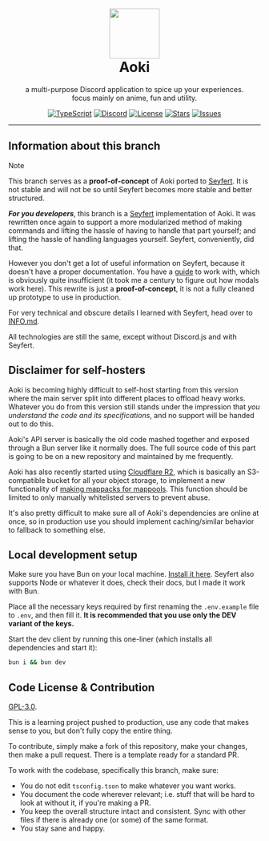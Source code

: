 <h1 align="center"><img src='https://i.imgur.com/Nar1fRE.png' height='100'><br>Aoki</br></h1>
<p align="center">a multi-purpose Discord application to spice up your experiences.<br>focus mainly on anime, fun and utility.</br></p>

<div align="center">

[![TypeScript](https://img.shields.io/badge/TypeScript-007ACC?style=for-the-badge&logo=typescript&logoColor=white)](https://www.typescriptlang.org)
[![Discord](https://img.shields.io/badge/Discord-5865F2?style=for-the-badge&logo=discord&logoColor=white)](https://discord.com/oauth2/authorize?client_id=704992714109878312)
[![License](https://img.shields.io/github/license/ProjectMewo/Aoki?style=for-the-badge)](https://github.com/ProjectMewo/Aoki/blob/main/LICENSE)
[![Stars](https://img.shields.io/github/stars/ProjectMewo/Aoki?style=for-the-badge)](https://github.com/ProjectMewo/Aoki/stargazers)
[![Issues](https://img.shields.io/github/issues/ProjectMewo/Aoki?style=for-the-badge)](https://github.com/ProjectMewo/Aoki/issues)

</div>

---
## Information about this branch

> [!NOTE]
> This branch serves as a **proof-of-concept** of Aoki ported to [Seyfert](https://www.seyfert.dev). It is not stable and will not be so until Seyfert becomes more stable and better structured.

***For you developers***, this branch is a [Seyfert](https://www.seyfert.dev) implementation of Aoki. It was rewritten once again to support a more modularized method of making commands and lifting the hassle of having to handle that part yourself; and lifting the hassle of handling languages yourself. Seyfert, conveniently, did that.

However you don't get a lot of useful information on Seyfert, because it doesn't have a proper documentation. You have a [guide](https://docs.seyfert.dev) to work with, which is obviously quite insufficient (it took me a century to figure out how modals work here). This rewrite is just a **proof-of-concept**, it is not a fully cleaned up prototype to use in production.

For very technical and obscure details I learned with Seyfert, head over to [INFO.md](/INFO.md).

All technologies are still the same, except without Discord.js and with Seyfert.

## Disclaimer for self-hosters
Aoki is becoming highly difficult to self-host starting from this version where the main server split into different places to offload heavy works. Whatever you do from this version still stands under the impression that *you understand the code and its specifications*, and no support will be handed out to do this.

Aoki's API server is basically the old code mashed together and exposed through a Bun server like it normally does. The full source code of this part is going to be on a new repository and maintained by me frequently.

Aoki has also recently started using [Cloudflare R2](https://developers.cloudflare.com/r2/), which is basically an S3-compatible bucket for all your object storage, to implement a new functionality of [making mappacks for mappools](/src/struct/utils/OsuGame.ts). This function should be limited to only manually whitelisted servers to prevent abuse.

It's also pretty difficult to make sure all of Aoki's dependencies are online at once, so in production use you should implement caching/similar behavior to fallback to something else.

## Local development setup
Make sure you have Bun on your local machine. [Install it here](https://bun.sh). Seyfert also supports Node or whatever it does, check their docs, but I made it work with Bun.

Place all the necessary keys required by first renaming the `.env.example` file to `.env`, and then fill it. **It is recommended that you use only the DEV variant of the keys.**

Start the dev client by running this one-liner (which installs all dependencies and start it):
```bash
bun i && bun dev
```

## Code License & Contribution
[GPL-3.0](/LICENSE).

This is a learning project pushed to production, use any code that makes sense to you, but don't fully copy the entire thing.

To contribute, simply make a fork of this repository, make your changes, then make a pull request. There is a template ready for a standard PR.

To work with the codebase, specifically this branch, make sure:
- You do not edit `tsconfig.tson` to make whatever you want works.
- You document the code wherever relevant; i.e. stuff that will be hard to look at without it, if you're making a PR.
- You keep the overall structure intact and consistent. Sync with other files if there is already one (or some) of the same format.
- You stay sane and happy.